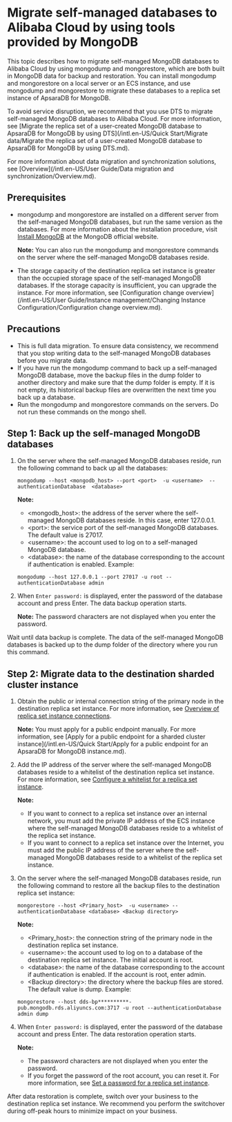 # Migrate self-managed databases to Alibaba Cloud by using tools provided by MongoDB

This topic describes how to migrate self-managed MongoDB databases to Alibaba Cloud by using mongodump and mongorestore, which are both built in MongoDB data for backup and restoration. You can install mongodump and mongorestore on a local server or an ECS instance, and use mongodump and mongorestore to migrate these databases to a replica set instance of ApsaraDB for MongoDB.

To avoid service disruption, we recommend that you use DTS to migrate self-managed MongoDB databases to Alibaba Cloud. For more information, see [Migrate the replica set of a user-created MongoDB database to ApsaraDB for MongoDB by using DTS](/intl.en-US/Quick Start/Migrate data/Migrate the replica set of a user-created MongoDB database to ApsaraDB for MongoDB
         by using DTS.md).

For more information about data migration and synchronization solutions, see [Overview](/intl.en-US/User Guide/Data migration and synchronization/Overview.md).

## Prerequisites

-   mongodump and mongorestore are installed on a different server from the self-managed MongoDB databases, but run the same version as the databases. For more information about the installation procedure, visit [Install MongoDB](https://docs.mongodb.com/v3.4/installation/) at the MongoDB official website.

    **Note:** You can also run the mongodump and mongorestore commands on the server where the self-managed MongoDB databases reside.

-   The storage capacity of the destination replica set instance is greater than the occupied storage space of the self-managed MongoDB databases. If the storage capacity is insufficient, you can upgrade the instance. For more information, see [Configuration change overview](/intl.en-US/User Guide/Instance management/Changing Instance Configuration/Configuration change overview.md).

## Precautions

-   This is full data migration. To ensure data consistency, we recommend that you stop writing data to the self-managed MongoDB databases before you migrate data.
-   If you have run the mongodump command to back up a self-managed MongoDB database, move the backup files in the dump folder to another directory and make sure that the dump folder is empty. If it is not empty, its historical backup files are overwritten the next time you back up a database.
-   Run the mongodump and mongorestore commands on the servers. Do not run these commands on the mongo shell.

## Step 1: Back up the self-managed MongoDB databases

1.  On the server where the self-managed MongoDB databases reside, run the following command to back up all the databases:

    ```
    mongodump --host <mongodb_host> --port <port>  -u <username>  --authenticationDatabase  <database>
    ```

    **Note:**

    -   <mongodb\_host\>: the address of the server where the self-managed MongoDB databases reside. In this case, enter 127.0.0.1.
    -   <port\>: the service port of the self-managed MongoDB databases. The default value is 27017.
    -   <username\>: the account used to log on to a self-managed MongoDB database.
    -   <database\>: the name of the database corresponding to the account if authentication is enabled.
    Example:

    ```
    mongodump --host 127.0.0.1 --port 27017 -u root --authenticationDatabase admin
    ```

2.  When `Enter password:` is displayed, enter the password of the database account and press Enter. The data backup operation starts.

    **Note:** The password characters are not displayed when you enter the password.


Wait until data backup is complete. The data of the self-managed MongoDB databases is backed up to the dump folder of the directory where you run this command.

## Step 2: Migrate data to the destination sharded cluster instance

1.  Obtain the public or internal connection string of the primary node in the destination replica set instance. For more information, see [Overview of replica set instance connections]().

    **Note:** You must apply for a public endpoint manually. For more information, see [Apply for a public endpoint for a sharded cluster instance](/intl.en-US/Quick Start/Apply for a public endpoint for an ApsaraDB for MongoDB instance.md).

2.  Add the IP address of the server where the self-managed MongoDB databases reside to a whitelist of the destination replica set instance. For more information, see [Configure a whitelist for a replica set instance]().

    **Note:**

    -   If you want to connect to a replica set instance over an internal network, you must add the private IP address of the ECS instance where the self-managed MongoDB databases reside to a whitelist of the replica set instance.
    -   If you want to connect to a replica set instance over the Internet, you must add the public IP address of the server where the self-managed MongoDB databases reside to a whitelist of the replica set instance.
3.  On the server where the self-managed MongoDB databases reside, run the following command to restore all the backup files to the destination replica set instance:

    ```
    mongorestore --host <Primary_host>  -u <username> --authenticationDatabase <database> <Backup directory>
    ```

    **Note:**

    -   <Primary\_host\>: the connection string of the primary node in the destination replica set instance.
    -   <username\>: the account used to log on to a database of the destination replica set instance. The initial account is root.
    -   <database\>: the name of the database corresponding to the account if authentication is enabled. If the account is root, enter admin.
    -   <Backup directory\>: the directory where the backup files are stored. The default value is dump.
    Example:

    ```
    mongorestore --host dds-bp**********-pub.mongodb.rds.aliyuncs.com:3717 -u root --authenticationDatabase admin dump
    ```

4.  When `Enter password:` is displayed, enter the password of the database account and press Enter. The data restoration operation starts.

    **Note:**

    -   The password characters are not displayed when you enter the password.
    -   If you forget the password of the root account, you can reset it. For more information, see [Set a password for a replica set instance]().

After data restoration is complete, switch over your business to the destination replica set instance. We recommend you perform the switchover during off-peak hours to minimize impact on your business.

